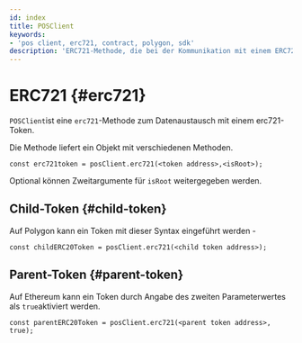 ```yaml
---
id: index
title: POSClient
keywords:
- 'pos client, erc721, contract, polygon, sdk'
description: 'ERC721-Methode, die bei der Kommunikation mit einem ERC721-Token interagiert.'
---
```


# ERC721 {#erc721}

`POSClient`ist eine `erc721`-Methode zum Datenaustausch mit einem erc721-Token.

Die Methode liefert ein Objekt mit verschiedenen Methoden.

```
const erc721token = posClient.erc721(<token address>,<isRoot>);
```

Optional können Zweitargumente für `isRoot` weitergegeben werden.

## Child-Token {#child-token}

Auf Polygon kann ein Token mit dieser Syntax eingeführt werden -

```
const childERC20Token = posClient.erc721(<child token address>);
```

## Parent-Token {#parent-token}

Auf Ethereum kann ein Token durch Angabe des zweiten Parameterwertes als `true`aktiviert werden.

```
const parentERC20Token = posClient.erc721(<parent token address>, true);
```
